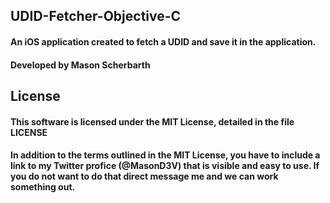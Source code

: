 ## UDID-Fetcher-Objective-C
#### An iOS application created to fetch a UDID and save it in the application.
#### Developed by Mason Scherbarth

## License
#### This software is licensed under the MIT License, detailed in the file LICENSE

#### In addition to the terms outlined in the MIT License, you have to include a link to my Twitter profice (@MasonD3V) that is visible and easy to use. If you do not want to do that direct message me and we can work something out.
